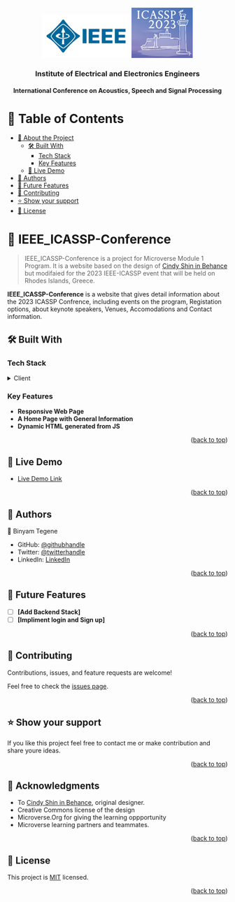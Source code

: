 <a name="readme-top"></a>

<div align="center">

  <img src="assets/IEEE_image.svg" width="200" height="auto" alt="logo1" />
  <img src="assets/ICASSP_image.PNG" width="140" height="auto" alt="logo2" />

  <h3><b>Institute of Electrical and Electronics Engineers</b></h3>
  <h4><b>International Conference on Acoustics, Speech and Signal Processing</b></h2>

</div>

<!-- TABLE OF CONTENTS -->

# 📗 Table of Contents

- [📖 About the Project](#about-project)
  - [🛠 Built With](#built-with)
    - [Tech Stack](#tech-stack)
    - [Key Features](#key-features)
  - [🚀 Live Demo](#live-demo)
- [👥 Authors](#authors)
- [🔭 Future Features](#future-features)
- [🤝 Contributing](#contributing)
- [⭐️ Show your support](#support)
- [📝 License](#license)

<!-- PROJECT DESCRIPTION -->

# 📖 IEEE_ICASSP-Conference <a name="about-project"></a>

> IEEE_ICASSP-Conference is a project for Microverse Module 1 Program. It is a website based on the design of <a href="https://www.behance.net/gallery/29845175/CC-Global-Summit-2015">Cindy Shin in Behance</a> but modifaied for the 2023 IEEE-ICASSP event that will be held on Rhodes Islands, Greece.

**IEEE_ICASSP-Conference** is a website that gives detail information about the 2023 ICASSP Confrence, including events on the program, Registation options, about keynote speakers, Venues, Accomodations and Contact information.

## 🛠 Built With <a name="built-with"></a>

### Tech Stack <a name="tech-stack"></a>

<details>
  <summary>Client</summary>
  <ul>
    <li><a href="https://getbootstrap.com/">BootStrap</a></li>
    <li><a href="http://vanilla-js.com/">JavaScript</a></li>
  </ul>
</details>

</details>

<!-- Features -->

### Key Features <a name="key-features"></a>
- **Responsive Web Page**
- **A Home Page with General Information**
- **Dynamic HTML generated from JS**

<p align="right">(<a href="#readme-top">back to top</a>)</p>

<!-- LIVE DEMO -->

## 🚀 Live Demo <a name="live-demo"></a>

- [Live Demo Link](https://log-benjamin.github.io/IEEE-ICASSP-Conference-Webste/)

<p align="right">(<a href="#readme-top">back to top</a>)</p>

<!-- AUTHORS -->

## 👥 Authors <a name="authors"></a>

👤 Binyam Tegene

- GitHub: [@githubhandle](https://github.com/Log-benjamin?tab=repositories)
- Twitter: [@twitterhandle](https://twitter.com/@binyam_tegene)
- LinkedIn: [LinkedIn](https://www.linkedin.com/in/binyam-tegene-4b77ab265)

<p align="right">(<a href="#readme-top">back to top</a>)</p>

<!-- FUTURE FEATURES -->

## 🔭 Future Features <a name="future-features"></a>

- [ ] **[Add Backend Stack]**
- [ ] **[Impliment login and Sign up]**

<p align="right">(<a href="#readme-top">back to top</a>)</p>

<!-- CONTRIBUTING -->

## 🤝 Contributing <a name="contributing"></a>

Contributions, issues, and feature requests are welcome!

Feel free to check the [issues page](https://github.com/Log-benjamin/IEEE-ICASSP-Conference/issues).

<p align="right">(<a href="#readme-top">back to top</a>)</p>

<!-- SUPPORT -->

## ⭐️ Show your support <a name="support"></a>

If you like this project feel free to contact me or make contribution and share youre ideas.

<p align="right">(<a href="#readme-top">back to top</a>)</p>

<!-- ACKNOWLEDGEMENTS -->

## 🙏 Acknowledgments <a name="acknowledgements"></a>

  - To <a href="https://www.behance.net/gallery/29845175/CC-Global-Summit-2015">Cindy Shin in Behance</a>, original designer.
  - Creative Commons license of the design
  - Microverse.Org for giving the learning oppportunity
  - Microverse learning partners and teammates.

<p align="right">(<a href="#readme-top">back to top</a>)</p>

<!-- LICENSE -->

## 📝 License <a name="license"></a>

This project is [MIT](https://github.com/Log-benjamin/IEEE-ICASSP-Conference-Website/blob/main/LICENSE) licensed.

<p align="right">(<a href="#readme-top">back to top</a>)</p>
